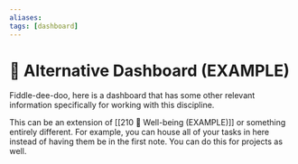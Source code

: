 ```yaml
---
aliases: 
tags: [dashboard]
---
```

# 🎨 Alternative Dashboard (EXAMPLE)
Fiddle-dee-doo, here is a dashboard that has some other relevant information specifically for working with this discipline.

This can be an extension of [[210 🎀 Well-being (EXAMPLE)]] or something entirely different. For example, you can house all of your tasks in here instead of having them be in the first note. You can do this for projects as well.